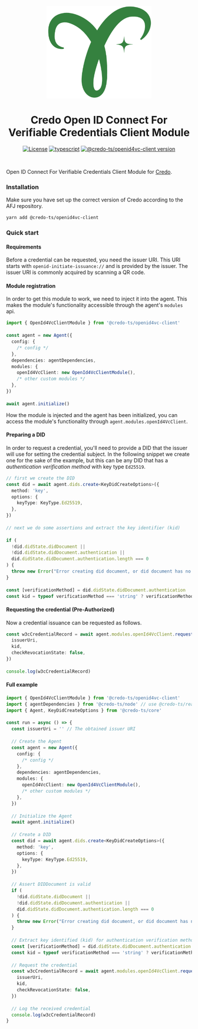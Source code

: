 <p align="center">
  <br />
  <img
    alt="Hyperledger Aries logo"
    src="https://raw.githubusercontent.com/hyperledger/aries-framework-javascript/aa31131825e3331dc93694bc58414d955dcb1129/images/aries-logo.png"
    height="250px"
  />
</p>
<h1 align="center"><b>Credo Open ID Connect For Verifiable Credentials Client Module</b></h1>
<p align="center">
  <a
    href="https://raw.githubusercontent.com/hyperledger/aries-framework-javascript/main/LICENSE"
    ><img
      alt="License"
      src="https://img.shields.io/badge/License-Apache%202.0-blue.svg"
  /></a>
  <a href="https://www.typescriptlang.org/"
    ><img
      alt="typescript"
      src="https://img.shields.io/badge/%3C%2F%3E-TypeScript-%230074c1.svg"
  /></a>
    <a href="https://www.npmjs.com/package/@credo-ts/openid4vc-client"
    ><img
      alt="@credo-ts/openid4vc-client version"
      src="https://img.shields.io/npm/v/@credo-ts/openid4vc-client"
  /></a>

</p>
<br />

Open ID Connect For Verifiable Credentials Client Module for [Credo](https://github.com/hyperledger/aries-framework-javascript).

### Installation

Make sure you have set up the correct version of Credo according to the AFJ repository.

```sh
yarn add @credo-ts/openid4vc-client
```

### Quick start

#### Requirements

Before a credential can be requested, you need the issuer URI. This URI starts with `openid-initiate-issuance://` and is provided by the issuer. The issuer URI is commonly acquired by scanning a QR code.

#### Module registration

In order to get this module to work, we need to inject it into the agent. This makes the module's functionality accessible through the agent's `modules` api.

```ts
import { OpenId4VcClientModule } from '@credo-ts/openid4vc-client'

const agent = new Agent({
  config: {
    /* config */
  },
  dependencies: agentDependencies,
  modules: {
    openId4VcClient: new OpenId4VcClientModule(),
    /* other custom modules */
  },
})

await agent.initialize()
```

How the module is injected and the agent has been initialized, you can access the module's functionality through `agent.modules.openId4VcClient`.

#### Preparing a DID

In order to request a credential, you'll need to provide a DID that the issuer will use for setting the credential subject. In the following snippet we create one for the sake of the example, but this can be any DID that has a _authentication verification method_ with key type `Ed25519`.

```ts
// first we create the DID
const did = await agent.dids.create<KeyDidCreateOptions>({
  method: 'key',
  options: {
    keyType: KeyType.Ed25519,
  },
})

// next we do some assertions and extract the key identifier (kid)

if (
  !did.didState.didDocument ||
  !did.didState.didDocument.authentication ||
  did.didState.didDocument.authentication.length === 0
) {
  throw new Error("Error creating did document, or did document has no 'authentication' verificationMethods")
}

const [verificationMethod] = did.didState.didDocument.authentication
const kid = typeof verificationMethod === 'string' ? verificationMethod : verificationMethod.id
```

#### Requesting the credential (Pre-Authorized)

Now a credential issuance can be requested as follows.

```ts
const w3cCredentialRecord = await agent.modules.openId4VcClient.requestCredentialPreAuthorized({
  issuerUri,
  kid,
  checkRevocationState: false,
})

console.log(w3cCredentialRecord)
```

#### Full example

```ts
import { OpenId4VcClientModule } from '@credo-ts/openid4vc-client'
import { agentDependencies } from '@credo-ts/node' // use @credo-ts/react-native for React Native
import { Agent, KeyDidCreateOptions } from '@credo-ts/core'

const run = async () => {
  const issuerUri = '' // The obtained issuer URI

  // Create the Agent
  const agent = new Agent({
    config: {
      /* config */
    },
    dependencies: agentDependencies,
    modules: {
      openId4VcClient: new OpenId4VcClientModule(),
      /* other custom modules */
    },
  })

  // Initialize the Agent
  await agent.initialize()

  // Create a DID
  const did = await agent.dids.create<KeyDidCreateOptions>({
    method: 'key',
    options: {
      keyType: KeyType.Ed25519,
    },
  })

  // Assert DIDDocument is valid
  if (
    !did.didState.didDocument ||
    !did.didState.didDocument.authentication ||
    did.didState.didDocument.authentication.length === 0
  ) {
    throw new Error("Error creating did document, or did document has no 'authentication' verificationMethods")
  }

  // Extract key identified (kid) for authentication verification method
  const [verificationMethod] = did.didState.didDocument.authentication
  const kid = typeof verificationMethod === 'string' ? verificationMethod : verificationMethod.id

  // Request the credential
  const w3cCredentialRecord = await agent.modules.openId4VcClient.requestCredentialPreAuthorized({
    issuerUri,
    kid,
    checkRevocationState: false,
  })

  // Log the received credential
  console.log(w3cCredentialRecord)
}
```
